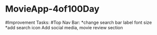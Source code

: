 # MovieApp-4of100Day
#Improvement Tasks:
#Top Nav Bar:
*change search bar label font size
*add search icon
Add social media, movie review section 

